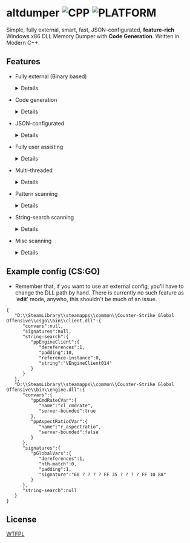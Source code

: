 # altdumper ![CPP](https://img.shields.io/badge/MADE%20WITH-C%2B%2B-blue) ![PLATFORM](https://img.shields.io/badge/PLATFORM-WINDOWS-blue)
Simple, fully external, smart, fast, JSON-configurated, **feature-rich** Windows x86 DLL Memory Dumper with **Code Generation**. Written in Modern C++.

## Features
- Fully external (Binary based)
  <details>

  - You're not required to run any program other than altdumper to generate your values from a config. You just need according binaries.
  </details>
- Code generation
  <details>

  - Your config output automatically generates to valid, no-cost (compile-time) variables.
  - This component can be used independently.
  ---
  - Currently supported languages are:
    - C++
  ---
  </details>
- JSON-configurated
  <details>

  - The inputs are very human friendly (meaning, you can edit your configs by hand) and ideal for usage on a server.
  - This also makes it pretty portable, without any official support for editing, as it is incredibly intuitive.
  </details>
- Fully user assisting
  <details>

  - You will be walked through both the process of generating a JSON configuration for making, and throughout inputting it. The process is a dialogue, and you'll have file/folder prompts when required, name inputting when required, value inputting when required, and you'll also have instructions at hand, in the CLI.
  </details>
- Multi-threaded
  <details>

  - The processing of every individual DLL is spanned across their own thread.
  </details>
- Pattern scanning
  <details>

  ---
  - Keep in mind: Scanning here is done only throughout the **.text** section.
  ---

  Prompts you to input the following:

  - IDA-style string of pattern (example: "**AA BB CC DD EE ? FF**").
    - **?** is the 'ignore mismatch' wildcard.
  - N-th instance of pattern (given it repeats).
    - Default value is 0 (first one).
  - Padding (from first pattern byte).
  - Dereferences (from pattern start + padding).

  </details>
- String-search scanning
  <details>
  Prompts you to input the following:

  - String to find in **.rdata**. Input is null terminated.
  - Reference instance (N-th reference in **.text** of the address where our string is stored).
  - Padding (to skip over reference pointer, you would input 4).
  - Dereferencing (from padding).
  </details>
- Misc scanning
  <details>
  
  - ConVar scanning
    <details>
    Prompts you to input the following:

    - Name of ConVar.
    - Whether is it server bounded or not (to deduce the constructor).
      - A server-bounded ConVar example is: **cl_cmdrate**.
      - A non-server-boudned ConVar example is: **r_aspectratio**.
    </details>
  </details>

## Example config (CS:GO)
- Remember that, if you want to use an external config, you'll have to change the DLL path by hand. There is currently no such feature as '**edit**' mode, anywho, this shouldn't be much of an issue.

```
{
   "D:\\SteamLibrary\\steamapps\\common\\Counter-Strike Global Offensive\\csgo\\bin\\client.dll":{
      "convars":null,
      "signatures":null,
      "string-search":{
         "ppEngineClient":{
            "dereferences":1,
            "padding":10,
            "reference-instance":0,
            "string":"VEngineClient014"
         }
      }
   },
   "D:\\SteamLibrary\\steamapps\\common\\Counter-Strike Global Offensive\\bin\\engine.dll":{
      "convars":{
         "ppCmdRateCVar":{
            "name":"cl_cmdrate",
            "server-bounded":true
         },
         "ppAspectRatioCVar":{
            "name":"r_aspectratio",
            "server-bounded":false
         }
      },
      "signatures":{
         "pGlobalVars":{
            "dereferences":1,
            "nth-match":0,
            "padding":1,
            "signature":"68 ? ? ? ? FF 35 ? ? ? ? FF 10 8A"
         }
      },
      "string-search":null
   }
}
```

## License
[WTFPL](https://github.com/cristeigabriel/altdumper/blob/main/LICENSE) 